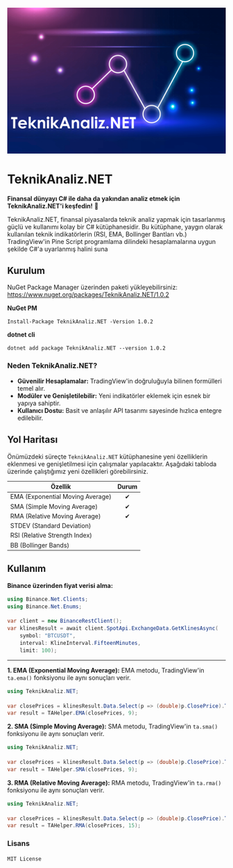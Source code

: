 ![TeknikAnaliz.Net](https://github.com/emin-karadag/TeknikAnaliz.NET/blob/main/TeknikAnaliz.NET/Images/banner-min.png)

# TeknikAnaliz.NET

**Finansal dünyayı C# ile daha da yakından analiz etmek için TeknikAnaliz.NET'i keşfedin!** 🚀

TeknikAnaliz.NET, finansal piyasalarda teknik analiz yapmak için tasarlanmış güçlü ve kullanımı kolay bir C# kütüphanesidir. Bu kütüphane, yaygın olarak kullanılan teknik indikatörlerin (RSI, EMA, Bollinger Bantları vb.) TradingView'in Pine Script programlama dilindeki hesaplamalarına uygun şekilde C#'a uyarlanmış halini suna

## Kurulum

NuGet Package Manager üzerinden paketi yükleyebilirsiniz: https://www.nuget.org/packages/TeknikAnaliz.NET/1.0.2

**NuGet PM**
```
Install-Package TeknikAnaliz.NET -Version 1.0.2
```

**dotnet cli**
```
dotnet add package TeknikAnaliz.NET --version 1.0.2
```

### Neden TeknikAnaliz.NET?

- **Güvenilir Hesaplamalar:** TradingView'in doğruluğuyla bilinen formülleri temel alır.
- **Modüler ve Genişletilebilir:** Yeni indikatörler eklemek için esnek bir yapıya sahiptir.
- **Kullanıcı Dostu:** Basit ve anlaşılır API tasarımı sayesinde hızlıca entegre edilebilir.

## Yol Haritası
Önümüzdeki süreçte `TeknikAnaliz.NET` kütüphanesine yeni özelliklerin eklenmesi ve genişletilmesi için çalışmalar yapılacaktır. Aşağıdaki tabloda üzerinde çalıştığımız yeni özellikleri görebilirsiniz.

| Özellik                 |    Durum     |  
|------------------------|:--------------:|
| EMA (Exponential Moving Average)              |   ✔  |
| SMA (Simple Moving Average)                   |   ✔  |  
| RMA (Relative Moving Average)                 |   ✔  |
| STDEV (Standard Deviation)                    |       |
| RSI (Relative Strength Index)                 |       |
| BB (Bollinger Bands)                          |       | |

## Kullanım

**Binance üzerinden fiyat verisi alma:**
```csharp
using Binance.Net.Clients;
using Binance.Net.Enums;

var client = new BinanceRestClient();
var klinesResult = await client.SpotApi.ExchangeData.GetKlinesAsync(
    symbol: "BTCUSDT",
    interval: KlineInterval.FifteenMinutes,
    limit: 100);
```

------------

**1. EMA (Exponential Moving Average):**
EMA metodu, TradingView'in `ta.ema()` fonksiyonu ile aynı sonuçları verir.

```csharp
using TeknikAnaliz.NET;

var closePrices = klinesResult.Data.Select(p => (double)p.ClosePrice).ToArray();
var result = TAHelper.EMA(closePrices, 9);
```

**2. SMA (Simple Moving Average):**
SMA metodu, TradingView'in `ta.sma()` fonksiyonu ile aynı sonuçları verir.

```csharp
using TeknikAnaliz.NET;

var closePrices = klinesResult.Data.Select(p => (double)p.ClosePrice).ToArray();
var result = TAHelper.SMA(closePrices, 9);
```

**3. RMA (Relative Moving Average):**
RMA metodu, TradingView'in `ta.rma()` fonksiyonu ile aynı sonuçları verir.

```csharp
using TeknikAnaliz.NET;

var closePrices = klinesResult.Data.Select(p => (double)p.ClosePrice).ToArray();
var result = TAHelper.RMA(closePrices, 15);
```

### Lisans 
    MIT License
